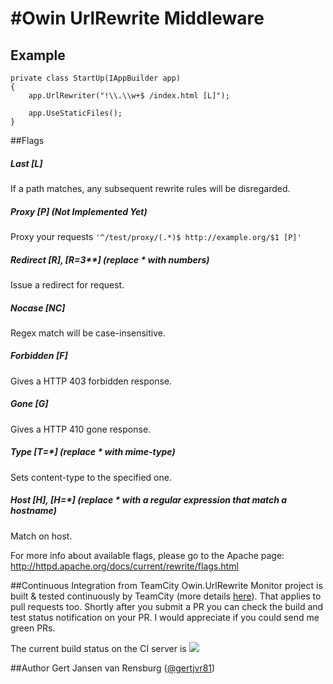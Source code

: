 #Owin UrlRewrite Middleware
====================

## Example
```
private class StartUp(IAppBuilder app)
{
    app.UrlRewriter("!\\.\\w+$ /index.html [L]");

    app.UseStaticFiles();
}
```

##Flags
##### Last [L]
If a path matches, any subsequent rewrite rules will be disregarded.

##### Proxy \[P\] (Not Implemented Yet)
Proxy your requests
```'^/test/proxy/(.*)$ http://example.org/$1 [P]'```

##### Redirect \[R\], \[R=3**\] (replace * with numbers)
Issue a redirect for request.

##### Nocase \[NC\]
Regex match will be case-insensitive.

##### Forbidden \[F\]
Gives a HTTP 403 forbidden response.

##### Gone \[G\]
Gives a HTTP 410 gone response.

##### Type \[T=*\] (replace * with mime-type)
Sets content-type to the specified one.

##### Host \[H\], \[H=*\] (replace * with a regular expression that match a hostname)
Match on host.

For more info about available flags, please go to the Apache page: http://httpd.apache.org/docs/current/rewrite/flags.html

##<a id="continuous-integration-from-teamcity">Continuous Integration from TeamCity</a>
Owin.UrlRewrite Monitor project is built & tested continuously by TeamCity (more details [here](http://www.mehdi-khalili.com/continuous-integration-delivery-github-teamcity)). That applies to pull requests too. Shortly after you submit a PR you can check the build and test status notification on your PR. I would appreciate if you could send me green PRs.

The current build status on the CI server is <a href="http://teamcity.gertjvr.com/viewType.html?buildTypeId=OSS_OwinUrlRewrite_CI&guest=1">
<img src="http://teamcity.gertjvr.com/app/rest/builds/buildType:(id:OSS_OwinUrlRewrite_CI)/statusIcon"/></a>

##<a id="author">Author</a>
Gert Jansen van Rensburg ([@gertjvr81](http://twitter.com/gertjvr81))

